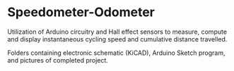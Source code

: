 # Speedometer-Odometer
Utilization of Arduino circuitry and Hall effect sensors to measure, compute and display instantaneous cycling speed and cumulative distance travelled.

Folders containing electronic schematic (KiCAD), Arduino Sketch program, and pictures of completed project.
